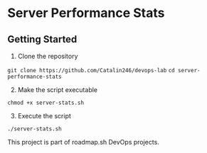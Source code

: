 # Server Performance Stats

## Getting Started
1. Clone the repository

`git clone https://github.com/Catalin246/devops-lab`
`cd server-performance-stats`

2. Make the script executable

`chmod +x server-stats.sh`

3. Execute the script

`./server-stats.sh`

This project is part of roadmap.sh DevOps projects.
